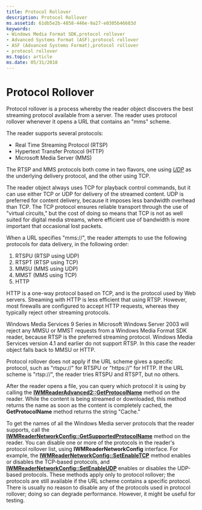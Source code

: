 ```yaml
---
title: Protocol Rollover
description: Protocol Rollover
ms.assetid: 61db5e2b-4858-446e-9a27-e0305b46683d
keywords:
- Windows Media Format SDK,protocol rollover
- Advanced Systems Format (ASF),protocol rollover
- ASF (Advanced Systems Format),protocol rollover
- protocol rollover
ms.topic: article
ms.date: 05/31/2018
---
```


# Protocol Rollover

Protocol rollover is a process whereby the reader object discovers the best streaming protocol available from a server. The reader uses protocol rollover whenever it opens a URL that contains an "mms" scheme.

The reader supports several protocols:

-   Real Time Streaming Protocol (RTSP)
-   Hypertext Transfer Protocol (HTTP)
-   Microsoft Media Server (MMS)

The RTSP and MMS protocols both come in two flavors, one using [*UDP*](wmformat-glossary.md) as the underlying delivery protocol, and the other using TCP.

The reader object always uses TCP for playback control commands, but it can use either TCP or UDP for delivery of the streamed content. UDP is preferred for content delivery, because it imposes less bandwidth overhead than TCP. The TCP protocol ensures reliable transport through the use of "virtual circuits," but the cost of doing so means that TCP is not as well suited for digital media streams, where efficient use of bandwidth is more important that occasional lost packets.

When a URL specifies "mms://", the reader attempts to use the following protocols for data delivery, in the following order:

1.  RTSPU (RTSP using UDP)
2.  RTSPT (RTSP using TCP)
3.  MMSU (MMS using UDP)
4.  MMST (MMS using TCP)
5.  HTTP

HTTP is a one-way protocol based on TCP, and is the protocol used by Web servers. Streaming with HTTP is less efficient that using RTSP. However, most firewalls are configured to accept HTTP requests, whereas they typically reject other streaming protocols.

Windows Media Services 9 Series in Microsoft Windows Server 2003 will reject any MMSU or MMST requests from a Windows Media Format SDK reader, because RTSP is the preferred streaming protocol. Windows Media Services version 4.1 and earlier do not support RTSP. In this case the reader object falls back to MMSU or HTTP.

Protocol rollover does not apply if the URL scheme gives a specific protocol, such as "rtspu://" for RTSPU or "https://" for HTTP. If the URL scheme is "rtsp://", the reader tries RTSPU and RTSPT, but no others.

After the reader opens a file, you can query which protocol it is using by calling the [**IWMReaderAdvanced2::GetProtocolName**](/windows/desktop/api/Wmsdkidl/nf-wmsdkidl-iwmreaderadvanced2-getprotocolname) method on the reader. While the content is being streamed or downloaded, this method returns the name as soon as the content is completely cached, the **GetProtocolName** method returns the string "Cache."

To get the names of all the Windows Media server protocols that the reader supports, call the [**IWMReaderNetworkConfig::GetSupportedProtocolName**](/windows/desktop/api/Wmsdkidl/nf-wmsdkidl-iwmreadernetworkconfig-getsupportedprotocolname) method on the reader. You can disable one or more of the protocols in the reader's protocol rollover list, using **IWMReaderNetworkConfig** interface. For example, the [**IWMReaderNetworkConfig::SetEnableTCP**](/windows/desktop/api/Wmsdkidl/nf-wmsdkidl-iwmreadernetworkconfig-setenabletcp) method enables or disables the TCP-based protocols, and [**IWMReaderNetworkConfig::SetEnableUDP**](/windows/desktop/api/Wmsdkidl/nf-wmsdkidl-iwmreadernetworkconfig-setenableudp) enables or disables the UDP-based protocols. These methods apply only to protocol rollover; the protocols are still available if the URL scheme contains a specific protocol. There is usually no reason to disable any of the protocols used in protocol rollover; doing so can degrade performance. However, it might be useful for testing.

 

 




